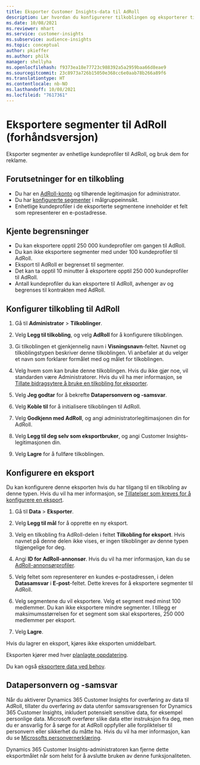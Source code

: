 ```yaml
---
title: Eksporter Customer Insights-data til AdRoll
description: Lær hvordan du konfigurerer tilkoblingen og eksporterer til AdRoll.
ms.date: 10/08/2021
ms.reviewer: mhart
ms.service: customer-insights
ms.subservice: audience-insights
ms.topic: conceptual
author: pkieffer
ms.author: philk
manager: shellyha
ms.openlocfilehash: f9373ea18e77723c988392a5a2959baa66d8eae9
ms.sourcegitcommit: 23c8973a726b15050e368cc6e0aab78b266a89f6
ms.translationtype: HT
ms.contentlocale: nb-NO
ms.lasthandoff: 10/08/2021
ms.locfileid: "7617361"
---
```

# <a name="export-segments-to-adroll-preview"></a>Eksportere segmenter til AdRoll (forhåndsversjon)

Eksporter segmenter av enhetlige kundeprofiler til AdRoll, og bruk dem for reklame. 

## <a name="prerequisites-for-a-connection"></a>Forutsetninger for en tilkobling

-   Du har en [AdRoll-konto](https://www.adroll.com/) og tilhørende legitimasjon for administrator.
-   Du har [konfigurerte segmenter](segments.md) i målgruppeinnsikt.
-   Enhetlige kundeprofiler i de eksporterte segmentene inneholder et felt som representerer en e-postadresse.

## <a name="known-limitations"></a>Kjente begrensninger

- Du kan eksportere opptil 250 000 kundeprofiler om gangen til AdRoll.
- Du kan ikke eksportere segmenter med under 100 kundeprofiler til AdRoll. 
- Eksport til AdRoll er begrenset til segmenter.
- Det kan ta opptil 10 minutter å eksportere opptil 250 000 kundeprofiler til AdRoll. 
- Antall kundeprofiler du kan eksportere til AdRoll, avhenger av og begrenses til kontrakten med AdRoll.

## <a name="set-up-connection-to-adroll"></a>Konfigurer tilkobling til AdRoll

1. Gå til **Administrator** > **Tilkoblinger**.

1. Velg **Legg til tilkobling**, og velg **AdRoll** for å konfigurere tilkoblingen.

1. Gi tilkoblingen et gjenkjennelig navn i **Visningsnavn**-feltet. Navnet og tilkoblingstypen beskriver denne tilkoblingen. Vi anbefaler at du velger et navn som forklarer formålet med og målet for tilkoblingen.

1. Velg hvem som kan bruke denne tilkoblingen. Hvis du ikke gjør noe, vil standarden være Administratorer. Hvis du vil ha mer informasjon, se [Tillate bidragsytere å bruke en tilkobling for eksporter](connections.md#allow-contributors-to-use-a-connection-for-exports).

1. Velg **Jeg godtar** for å bekrefte **Datapersonvern og -samsvar**.

1. Velg **Koble til** for å initialisere tilkoblingen til AdRoll.

1. Velg **Godkjenn med AdRoll**, og angi administratorlegitimasjonen din for AdRoll. 

1. Velg **Legg til deg selv som eksportbruker**, og angi Customer Insights-legitimasjonen din.

1. Velg **Lagre** for å fullføre tilkoblingen.

## <a name="configure-an-export"></a>Konfigurere en eksport

Du kan konfigurere denne eksporten hvis du har tilgang til en tilkobling av denne typen. Hvis du vil ha mer informasjon, se [Tillatelser som kreves for å konfigurere en eksport](export-destinations.md#set-up-a-new-export).

1. Gå til **Data** > **Eksporter**.

1. Velg **Legg til mål** for å opprette en ny eksport.

1. Velg en tilkobling fra AdRoll-delen i feltet **Tilkobling for eksport**. Hvis navnet på denne delen ikke vises, er ingen tilkoblinger av denne typen tilgjengelige for deg.

1. Angi **ID for AdRoll-annonsør**. Hvis du vil ha mer informasjon, kan du se [AdRoll-annonsørprofiler](https://help.adroll.com/hc/articles/212011838-Advertiser-Profiles).

1. Velg feltet som representerer en kundes e-postadressen, i delen **Datasamsvar** i **E-post**-feltet. Dette kreves for å eksportere segmenter til AdRoll.

1. Velg segmentene du vil eksportere. Velg et segment med minst 100 medlemmer. Du kan ikke eksportere mindre segmenter. I tillegg er maksimumsstørrelsen for et segment som skal eksporteres, 250 000 medlemmer per eksport. 

1. Velg **Lagre**.

Hvis du lagrer en eksport, kjøres ikke eksporten umiddelbart.

Eksporten kjører med hver [planlagte oppdatering](system.md#schedule-tab). 

Du kan også [eksportere data ved behov](export-destinations.md#run-exports-on-demand). 


## <a name="data-privacy-and-compliance"></a>Datapersonvern og -samsvar

Når du aktiverer Dynamics 365 Customer Insights for overføring av data til AdRoll, tillater du overføring av data utenfor samsvarsgrensen for Dynamics 365 Customer Insights, inkludert potensielt sensitive data, for eksempel personlige data. Microsoft overfører slike data etter instruksjon fra deg, men du er ansvarlig for å sørge for at AdRoll oppfyller alle forpliktelser til personvern eller sikkerhet du måtte ha. Hvis du vil ha mer informasjon, kan du se [Microsofts personvernerklæring](https://go.microsoft.com/fwlink/?linkid=396732).

Dynamics 365 Customer Insights-administratoren kan fjerne dette eksportmålet når som helst for å avslutte bruken av denne funksjonaliteten.
